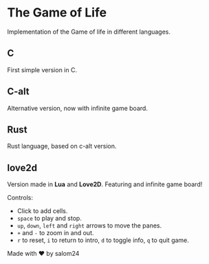 # The Game of Life

Implementation of the Game of life in different languages.

## C

First simple version in C.

## C-alt

Alternative version, now with infinite game board.

## Rust

Rust language, based on c-alt version.

## love2d

Version made in **Lua** and **Love2D**.
Featuring and infinite game board!

Controls:
- Click to add cells.
- `space` to play and stop.
- `up`, `down`, `left` and `right` arrows to move the panes.
- `+` and `-` to zoom in and out.
- `r` to reset, `i` to return to intro, `d` to toggle info, `q` to quit game.

Made with :heart: by salom24

